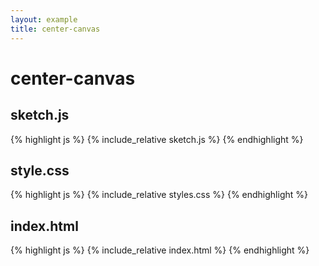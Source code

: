 ```yaml
---
layout: example
title: center-canvas
---
```

# center-canvas
## sketch.js 
{% highlight js %}
{% include_relative sketch.js %}
{% endhighlight %}
## style.css 
{% highlight js %}
{% include_relative styles.css %}
{% endhighlight %}
## index.html 
{% highlight js %}
{% include_relative index.html %}
{% endhighlight %}
